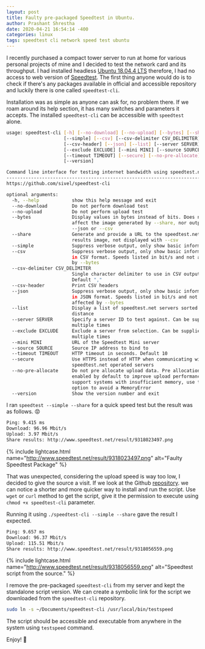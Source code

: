 ```yaml
---
layout: post
title: Faulty pre-packaged Speedtest in Ubuntu.
author: Prashant Shrestha
date: 2020-04-21 16:54:14 -400
categories: linux
tags: speedtest cli network speed test ubuntu
---
```


I recently purchased a compact tower server to run at home for various personal projects of mine and I decided to test the network card and its throughput. I had installed headless [Ubuntu 18.04.4 LTS](https://releases.ubuntu.com/18.04.4/) therefore, I had no access to web version of [Speedtest](). The first thing anyone would do is to check if there's any packages available in official and accessible repository and luckily there is one called `speedtest-cli`.

Installation was as simple as anyone can ask for, no problem there. If we roam around its help section, it has many switches and parameters it accepts. The installed `speedtest-cli` can be accessible with `speedtest` alone.

```bash
usage: speedtest-cli [-h] [--no-download] [--no-upload] [--bytes] [--share]
                     [--simple] [--csv] [--csv-delimiter CSV_DELIMITER]
                     [--csv-header] [--json] [--list] [--server SERVER]
                     [--exclude EXCLUDE] [--mini MINI] [--source SOURCE]
                     [--timeout TIMEOUT] [--secure] [--no-pre-allocate]
                     [--version]

Command line interface for testing internet bandwidth using speedtest.net.
--------------------------------------------------------------------------
https://github.com/sivel/speedtest-cli

optional arguments:
  -h, --help            show this help message and exit
  --no-download         Do not perform download test
  --no-upload           Do not perform upload test
  --bytes               Display values in bytes instead of bits. Does not
                        affect the image generated by --share, nor output from
                        --json or --csv
  --share               Generate and provide a URL to the speedtest.net share
                        results image, not displayed with --csv
  --simple              Suppress verbose output, only show basic information
  --csv                 Suppress verbose output, only show basic information
                        in CSV format. Speeds listed in bit/s and not affected
                        by --bytes
  --csv-delimiter CSV_DELIMITER
                        Single character delimiter to use in CSV output.
                        Default ","
  --csv-header          Print CSV headers
  --json                Suppress verbose output, only show basic information
                        in JSON format. Speeds listed in bit/s and not
                        affected by --bytes
  --list                Display a list of speedtest.net servers sorted by
                        distance
  --server SERVER       Specify a server ID to test against. Can be supplied
                        multiple times
  --exclude EXCLUDE     Exclude a server from selection. Can be supplied
                        multiple times
  --mini MINI           URL of the Speedtest Mini server
  --source SOURCE       Source IP address to bind to
  --timeout TIMEOUT     HTTP timeout in seconds. Default 10
  --secure              Use HTTPS instead of HTTP when communicating with
                        speedtest.net operated servers
  --no-pre-allocate     Do not pre allocate upload data. Pre allocation is
                        enabled by default to improve upload performance. To
                        support systems with insufficient memory, use this
                        option to avoid a MemoryError
  --version             Show the version number and exit
```

I ran `speedtest --simple --share` for a quick speed test but the result was as follows.​ :rage: 

```bash
Ping: 9.415 ms
Download: 96.96 Mbit/s
Upload: 3.97 Mbit/s
Share results: http://www.speedtest.net/result/9318023497.png
```

{% include lightcase.html name="http://www.speedtest.net/result/9318023497.png" alt="Faulty Speedtest Package" %}

That was unexpected, considering the upload speed is way too low, I decided to give the source a visit. If we look at the Github [repository](https://github.com/sivel/speedtest-cli). we can notice a shorter and more quicker way to install and run the script. Use `wget` or `curl` method to get the script, give it the permission to execute using `chmod +x speedtest-cli` parameter.

Running it using `./speedtest-cli --simple --share` gave the result I expected. 

```bash
Ping: 9.657 ms
Download: 96.37 Mbit/s
Upload: 115.51 Mbit/s
Share results: http://www.speedtest.net/result/9318056559.png
```

{% include lightcase.html name="http://www.speedtest.net/result/9318056559.png" alt="Speedtest script from the source." %}

I remove the pre-packaged `speedtest-cli` from my server and kept the standalone script version. We can create a symbolic link for the script we downloaded from the `speedtest-cli` repository.

```bash
sudo ln -s ~/Documents/speedtest-cli /usr/local/bin/testspeed
```

The script should be accessible and executable from anywhere in the system using `testspeed` command. 

Enjoy! :tada: 
